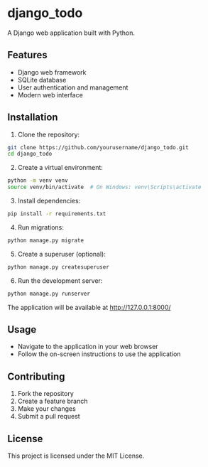 # django_todo

A Django web application built with Python.

## Features

- Django web framework
- SQLite database
- User authentication and management
- Modern web interface

## Installation

1. Clone the repository:
```bash
git clone https://github.com/yourusername/django_todo.git
cd django_todo
```

2. Create a virtual environment:
```bash
python -m venv venv
source venv/bin/activate  # On Windows: venv\Scripts\activate
```

3. Install dependencies:
```bash
pip install -r requirements.txt
```

4. Run migrations:
```bash
python manage.py migrate
```

5. Create a superuser (optional):
```bash
python manage.py createsuperuser
```

6. Run the development server:
```bash
python manage.py runserver
```

The application will be available at http://127.0.0.1:8000/

## Usage

- Navigate to the application in your web browser
- Follow the on-screen instructions to use the application

## Contributing

1. Fork the repository
2. Create a feature branch
3. Make your changes
4. Submit a pull request

## License

This project is licensed under the MIT License.
